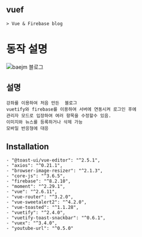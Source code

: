 
## vuef
```
> Vue & Firebase blog
```


# 동작 설명
![baejm 블로그](https://user-images.githubusercontent.com/35725338/113370119-069cfe80-939e-11eb-92bc-b75dd6aeabfd.gif)

## 설명 
```
강좌를 이용하여 처음 만든  블로그
vuetify와 firebase를 이용하여 서버에 연동시켜 로그인 후에
관리자 모드로 입장하여 여러 항목을 수정할수 있음.
이미지와 뉴스를 등록하거나 삭제 가능
모바일 반응형에 대응
```

## Installation
```
- "@toast-ui/vue-editor": "^2.5.1",
- "axios": "^0.21.1",
- "browser-image-resizer": "^2.1.3",
- "core-js": "^3.6.5",
- "firebase": "^8.2.10",
- "moment": "^2.29.1",
- "vue": "^2.6.11",
- "vue-router": "^3.2.0",
- "vue-sweetalert2": "^4.2.0",
- "vue-toasted": "^1.1.28",
- "vuetify": "^2.4.0",
- "vuetify-toast-snackbar": "^0.6.1",
- "vuex": "^3.4.0",
- "youtube-url": "^0.5.0"
```
